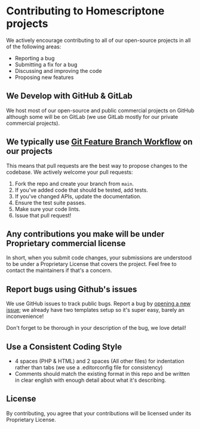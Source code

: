 # Contributing to Homescriptone projects
We actively encourage contributing to all of our open-source projects in all of the following areas:

- Reporting a bug
- Submitting a fix for a bug
- Discussing and improving the code
- Proposing new features

## We Develop with GitHub & GitLab
We host most of our open-source and public commercial projects on GitHub although some will be on GitLab (we use GitLab mostly for our private commercial projects).

## We typically use [Git Feature Branch Workflow](https://www.atlassian.com/git/tutorials/comparing-workflows/feature-branch-workflow) on our projects
This means that pull requests are the best way to propose changes to the codebase. We actively welcome your pull requests:

1. Fork the repo and create your branch from `main`.
2. If you've added code that should be tested, add tests.
3. If you've changed APIs, update the documentation.
4. Ensure the test suite passes.
5. Make sure your code lints.
6. Issue that pull request!

## Any contributions you make will be under Proprietary commercial license
In short, when you submit code changes, your submissions are understood to be under a Proprietary License that covers the project. Feel free to contact the maintainers if that's a concern.

## Report bugs using Github's issues
We use GitHub issues to track public bugs. Report a bug by [opening a new issue](https://github.com/homescriptone/click-to-chat/issues/new/choose); we already have two templates setup so it's super easy, barely an inconvenience!

Don't forget to be thorough in your description of the bug, we love detail!

## Use a Consistent Coding Style
* 4 spaces (PHP & HTML) and 2 spaces (All other files) for indentation rather than tabs (we use a .editorconfig file for consistency)
* Comments should match the existing format in this repo and be written in clear english with enough detail about what it's describing.

## License
By contributing, you agree that your contributions will be licensed under its Proprietary License.